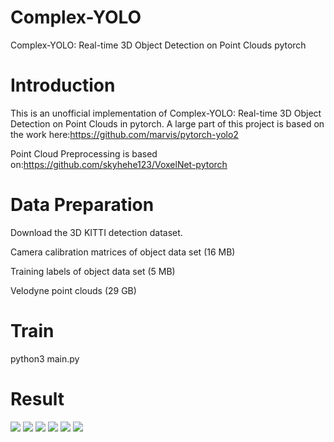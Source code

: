 # Complex-YOLO
Complex-YOLO: Real-time 3D Object Detection on Point Clouds   pytorch

# Introduction
This is an unofficial implementation of Complex-YOLO: Real-time 3D Object Detection on Point Clouds in pytorch. A large part of this project is based on the work here:https://github.com/marvis/pytorch-yolo2


Point Cloud Preprocessing is based on:https://github.com/skyhehe123/VoxelNet-pytorch


# Data Preparation

Download the 3D KITTI detection dataset.

Camera calibration matrices of object data set (16 MB)

Training labels of object data set (5 MB)

Velodyne point clouds (29 GB)


# Train

python3 main.py


# Result

![](https://github.com/AI-liu/Complex-YOLO/blob/master/results/1.png)
![](https://github.com/AI-liu/Complex-YOLO/blob/master/results/2.png)
![](https://github.com/AI-liu/Complex-YOLO/blob/master/results/3.png)
![](https://github.com/AI-liu/Complex-YOLO/blob/master/results/4.png)
![](https://github.com/AI-liu/Complex-YOLO/blob/master/results/5.png)
![](https://github.com/AI-liu/Complex-YOLO/blob/master/results/6.png)
